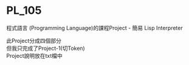 # PL_105

程式語言 (Programming Language)的課程Project - 簡易 Lisp Interpreter  

此Project分成四個部分  
但我只完成了Project-1(切Token)  
Project說明放在txt檔中
